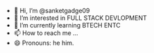 - 👋 Hi, I’m @sanketgadge09
- 👀 I’m interested in FULL STACK DEVLOPMENT
- 🌱 I’m currently learning BTECH ENTC
- 📫 How to reach me ...
- 😄 Pronouns: he him.

<!---
sanketgadge09/sanketgadge09 is a ✨ special ✨ repository because its `README.md` (this file) appears on your GitHub profile.
You can click the Preview link to take a look at your changes.
--->
